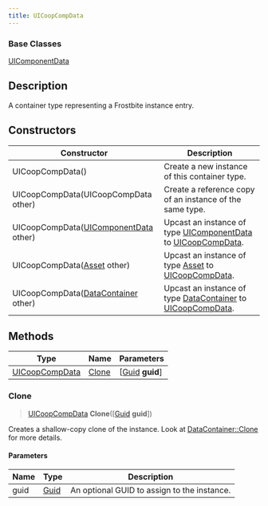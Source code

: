 ```yaml
---
title: UICoopCompData
---
```

### Base Classes

[UIComponentData](UIComponentData)

## Description

A container type representing a Frostbite instance entry.

## Constructors

| Constructor                                                               | Description                                                                                                         |
| ------------------------------------------------------------------------- | ------------------------------------------------------------------------------------------------------------------- |
| UICoopCompData()                                                          | Create a new instance of this container type.                                                                       |
| UICoopCompData(UICoopCompData other)                                      | Create a reference copy of an instance of the same type.                                                            |
| UICoopCompData([UIComponentData](UIComponentData) other)                  | Upcast an instance of type [UIComponentData](UIComponentData) to [UICoopCompData](UICoopCompData).                  |
| UICoopCompData([Asset](Asset) other)                                      | Upcast an instance of type [Asset](Asset) to [UICoopCompData](UICoopCompData).                                      |
| UICoopCompData([DataContainer](/vext/ref/shared/class/datacontainer) other) | Upcast an instance of type [DataContainer](/vext/ref/shared/class/datacontainer) to [UICoopCompData](UICoopCompData). |

## Methods

| Type                             | Name            | Parameters                                     |
| -------------------------------- | --------------- | ---------------------------------------------- |
| [UICoopCompData](UICoopCompData) | [Clone](#clone) | \[[Guid](/vext/ref/shared/class/guid) **guid**\] |

### Clone

> [UICoopCompData](UICoopCompData) **Clone**(\[[Guid](/vext/ref/shared/class/guid) **guid**\])

Creates a shallow-copy clone of the instance. Look at [DataContainer::Clone](/vext/ref/shared/class/datacontainer#clone) for more details.

#### Parameters

| Name | Type         | Description                                 |
| ---- | ------------ | ------------------------------------------- |
| guid | [Guid](Guid) | An optional GUID to assign to the instance. |
